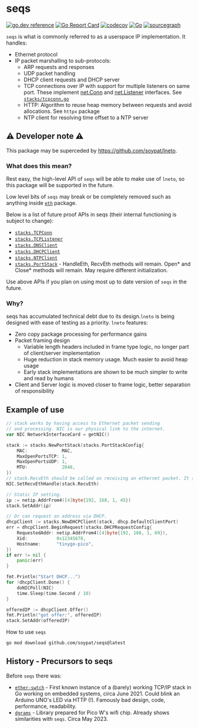 # seqs
[![go.dev reference](https://pkg.go.dev/badge/github.com/soypat/seqs)](https://pkg.go.dev/github.com/soypat/seqs)
[![Go Report Card](https://goreportcard.com/badge/github.com/soypat/seqs)](https://goreportcard.com/report/github.com/soypat/seqs)
[![codecov](https://codecov.io/gh/soypat/seqs/branch/main/graph/badge.svg)](https://codecov.io/gh/soypat/seqs)
[![Go](https://github.com/soypat/seqs/actions/workflows/go.yml/badge.svg)](https://github.com/soypat/seqs/actions/workflows/go.yml)
[![sourcegraph](https://sourcegraph.com/github.com/soypat/seqs/-/badge.svg)](https://sourcegraph.com/github.com/soypat/seqs?badge)

`seqs` is what is commonly referred to as a userspace IP implementation. It handles:
* Ethernet protocol
* IP packet marshalling to sub-protocols:
    * ARP requests and responses
    * UDP packet handling
    * DHCP client requests and DHCP server
    * TCP connections over IP with support for multiple listeners on same port. These implement [net.Conn](https://pkg.go.dev/net#Conn) and [net.Listener](https://pkg.go.dev/net#Listener) interfaces. See [`stacks/tcpconn.go`](./stacks/tcpconn.go)
    * HTTP: Algorithm to reuse heap memory between requests and avoid allocations. See `httpx` package
    * NTP client for resolving time offset to a NTP server

## ⚠️ Developer note ⚠️
This package may be superceded by https://github.com/soypat/lneto. 

### What does this mean?
Rest easy, the high-level API of `seqs` will be able to make use of `lneto`, so this package will be supported in the future.

Low level bits of `seqs` may break or be completely removed such as anything inside [`eth`](.eth) package.

Below is a list of future proof APIs in seqs (their internal functioning is subject to change):
- [`stacks.TCPConn`](./stacks/tcpconn.go)
- [`stacks.TCPListener`](./stacks/tcplistener.go)
- [`stacks.DNSClient`](./stacks/dns_client.go)
- [`stacks.DHCPClient`](./stacks/dhcp_client.go)
- [`stacks.NTPClient`](./stacks/ntp_client.go)
- [`stacks.PortStack`](./stacks/portstack.go) - HandleEth, RecvEth methods will remain. Open* and Close* methods will remain. May require different initialization. 

Use above APIs if you plan on using most up to date version of `seqs` in the future.

### Why?
seqs has accumulated technical debt due to its design.`lneto` is being designed with ease of testing as a priority. 
`lneto` features:
- Zero copy package processing for performance gains
- Packet framing design
  - Variable length headers included in frame type logic, no longer part of client/server implementation
  - Huge reduction in stack memory usage. Much easier to avoid heap usage
  - Early stack implementations are shown to be much simpler to write and read by humans
- Client and Server logic is moved closer to frame logic, better separation of responsibility

## Example of use

```go
// stack works by having access to Ethernet packet sending
// and processing. NIC is our physical link to the internet.
var NIC NetworkInterfaceCard = getNIC()

stack := stacks.NewPortStack(stacks.PortStackConfig{
    MAC:             MAC,
    MaxOpenPortsTCP: 1,
    MaxOpenPortsUDP: 1,
    MTU:             2048,
})
// stack.RecvEth should be called on receiving an ethernet packet. It should NOT block.
NIC.SetRecvEthHandle(stack.RecvEth)

// Static IP setting.
ip := netip.AddrFrom4([4]byte{192, 168, 1, 45}) 
stack.SetAddr(ip)

// Or can request an address via DHCP.
dhcpClient := stacks.NewDHCPClient(stack, dhcp.DefaultClientPort)
err = dhcpClient.BeginRequest(stacks.DHCPRequestConfig{
    RequestedAddr: netip.AddrFrom4([4]byte{192, 168, 1, 69}),
    Xid:           0x12345678,
    Hostname:      "tinygo-pico",
})
if err != nil {
    panic(err)
}

fmt.Println("Start DHCP...")
for !dhcpClient.Done() {
    doNICPoll(NIC)
    time.Sleep(time.Second / 10)
}

offeredIP := dhcpClient.Offer()
fmt.Println("got offer:", offeredIP)
stack.SetAddr(offeredIP)
```

How to use `seqs`
```sh
go mod download github.com/soypat/seqs@latest
```


## History - Precursors to seqs
Before `seqs` there was:

* [`ether-swtch`](https://github.com/soypat/ether-swtch) - First known instance of a (barely) working TCP/IP stack in Go working on embedded systems, circa June 2021. Could blink an Arduino UNO's LED via HTTP (!). Famously bad design, code, performance, readability.
* [`dgrams`](https://github.com/soypat/dgrams) - Library prepared for Pico W's wifi chip. Already shows similarities with `seqs`. Circa May 2023.
